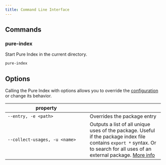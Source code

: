 ```yaml
---
title: Command Line Interface
---
```


## Commands

### pure-index

Start Pure Index in the current directory.

```sh
pure-index
```

## Options

Calling the Pure Index with options allows you to override the [configuration](pure-index/reference/configuration) or change its behavior.

<!-- prettier-ignore -->
| <div style="width:250px">property</div> |                                                   |
| --------------------------------------- | ------------------------------------------------- |
| `--entry, -e <path>`                    | Overrides the package entry                       |
| `--collect-usages, -u <name>`           | Outputs a list of all unique uses of the package. Useful if the package index file contains `export *` syntax. Or to search for all uses of an external package. [More info](/pure-index/explanation/limitations) |
